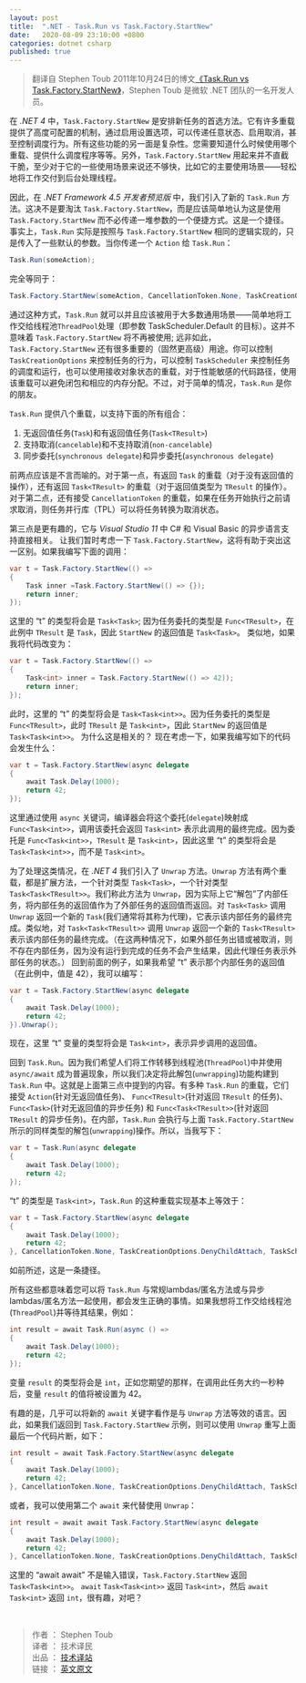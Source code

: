 ```yaml
---
layout: post
title:  ".NET - Task.Run vs Task.Factory.StartNew"
date:   2020-08-09 23:10:00 +0800
categories: dotnet csharp
published: true
---
```


> 翻译自 Stephen Toub 2011年10月24日的博文[《Task.Run vs Task.Factory.StartNew》](https://devblogs.microsoft.com/pfxteam/task-run-vs-task-factory-startnew/)，Stephen Toub 是微软 .NET 团队的一名开发人员。

在 *.NET 4* 中，`Task.Factory.StartNew` 是安排新任务的首选方法。它有许多重载提供了高度可配置的机制，通过启用设置选项，可以传递任意状态、启用取消，甚至控制调度行为。所有这些功能的另一面是复杂性。您需要知道什么时候使用哪个重载、提供什么调度程序等等。另外，`Task.Factory.StartNew` 用起来并不直截干脆，至少对于它的一些使用场景来说还不够快，比如它的主要使用场景——轻松地将工作交付到后台处理线程。 

因此，在 *.NET Framework 4.5 开发者预览版* 中，我们引入了新的 `Task.Run` 方法。这决不是要淘汰 `Task.Factory.StartNew`，而是应该简单地认为这是使用 `Task.Factory.StartNew` 而不必传递一堆参数的一个便捷方式。这是一个捷径。事实上，`Task.Run` 实际是按照与 `Task.Factory.StartNew` 相同的逻辑实现的，只是传入了一些默认的参数。当你传递一个 `Action` 给 `Task.Run`：

```csharp
Task.Run(someAction);
```

完全等同于：

```csharp
Task.Factory.StartNew(someAction, CancellationToken.None, TaskCreationOptions.DenyChildAttach, TaskScheduler.Default);
```

通过这种方式，`Task.Run` 就可以并且应该被用于大多数通用场景——简单地将工作交给线程池`ThreadPool`处理（即参数 TaskScheduler.Default 的目标）。这并不意味着 `Task.Factory.StartNew` 将不再被使用; 远非如此，`Task.Factory.StartNew` 还有很多重要的（固然更高级）用途。你可以控制 `TaskCreationOptions` 来控制任务的行为，可以控制 `TaskScheduler` 来控制任务的调度和运行，也可以使用接收对象状态的重载，对于性能敏感的代码路径，使用该重载可以避免闭包和相应的内存分配。不过，对于简单的情况，`Task.Run` 是你的朋友。

`Task.Run` 提供八个重载，以支持下面的所有组合：

1. 无返回值任务(`Task`)和有返回值任务(`Task<TResult>`)
2. 支持取消(`cancelable`)和不支持取消(`non-cancelable`)
3. 同步委托(`synchronous delegate`)和异步委托(`asynchronous delegate`)

前两点应该是不言而喻的。对于第一点，有返回 `Task` 的重载（对于没有返回值的操作），还有返回 `Task<TResult>` 的重载（对于返回值类型为 `TResult` 的操作）。对于第二点，还有接受 `CancellationToken` 的重载，如果在任务开始执行之前请求取消，则任务并行库（TPL）可以将任务转换为取消状态。

第三点是更有趣的，它与 *Visual Studio 11* 中 C# 和 Visual Basic 的异步语言支持直接相关。 让我们暂时考虑一下 `Task.Factory.StartNew`，这将有助于突出这一区别。如果我编写下面的调用：

```csharp
var t = Task.Factory.StartNew(() =>
{
    Task inner =Task.Factory.StartNew(() => {});
    return inner;
});
```

这里的 “t” 的类型将会是 `Task<Task>`; 因为任务委托的类型是 `Func<TResult>`，在此例中 `TResult` 是 `Task`，因此 `StartNew` 的返回值是 `Task<Task>`。 类似地，如果我将代码改变为：

```csharp
var t = Task.Factory.StartNew(() => 
{ 
    Task<int> inner = Task.Factory.StartNew(() => 42)); 
    return inner; 
});
```

此时，这里的 “t” 的类型将会是 `Task<Task<int>>`。因为任务委托的类型是 `Func<TResult>`，此时 `TResult` 是 `Task<int>`，因此 `StartNew` 的返回值是 `Task<Task<int>>`。 为什么这是相关的？ 现在考虑一下，如果我编写如下的代码会发生什么：

```csharp
var t = Task.Factory.StartNew(async delegate
{
    await Task.Delay(1000);
    return 42;
});
```

这里通过使用 `async` 关键词，编译器会将这个委托(`delegate`)映射成 `Func<Task<int>>`，调用该委托会返回 `Task<int>` 表示此调用的最终完成。因为委托是 `Func<Task<int>>`，`TResult` 是 `Task<int>`，因此这里 “t” 的类型将会是 `Task<Task<int>>`，而不是 `Task<int>`。

为了处理这类情况，在 *.NET 4* 我们引入了 `Unwrap` 方法。`Unwrap` 方法有两个重载，都是扩展方法，一个针对类型 `Task<Task>`，一个针对类型 `Task<Task<TResult>>`。我们称此方法为 `Unwrap`，因为实际上它“解包”了内部任务，将内部任务的返回值作为了外部任务的返回值而返回。对 `Task<Task>` 调用 `Unwrap` 返回一个新的 `Task`(我们通常将其称为代理)，它表示该内部任务的最终完成。类似地，对 `Task<Task<TResult>>` 调用 `Unwrap` 返回一个新的 `Task<TResult>` 表示该内部任务的最终完成。（在这两种情况下，如果外部任务出错或被取消，则不存在内部任务，因为没有运行到完成的任务不会产生结果，因此代理任务表示外部任务的状态。） 回到前面的例子，如果我希望 “t” 表示那个内部任务的返回值（在此例中，值是 42），我可以编写：

```csharp
var t = Task.Factory.StartNew(async delegate
{
    await Task.Delay(1000);
    return 42;
}).Unwrap();
```

现在，这里 “t” 变量的类型将会是 `Task<int>`，表示异步调用的返回值。

回到 `Task.Run`。因为我们希望人们将工作转移到线程池(`ThreadPool`)中并使用 `async/await` 成为普遍现象，所以我们决定将此解包(`unwrapping`)功能构建到 `Task.Run` 中。这就是上面第三点中提到的内容。有多种 `Task.Run` 的重载，它们接受 `Action`(针对无返回值任务)、 `Func<TResult>`(针对返回 `TResult` 的任务)、`Func<Task>`(针对无返回值的异步任务) 和 `Func<Task<TResult>>`(针对返回 `TResult` 的异步任务)。在内部，`Task.Run` 会执行与上面 `Task.Factory.StartNew` 所示的同样类型的解包(`unwrapping`)操作。所以，当我写下：

```csharp
var t = Task.Run(async delegate
{
    await Task.Delay(1000);
    return 42;
});
```

“t” 的类型是 `Task<int>`，`Task.Run` 的这种重载实现基本上等效于：

```csharp
var t = Task.Factory.StartNew(async delegate
{
    await Task.Delay(1000); 
    return 42;
}, CancellationToken.None, TaskCreationOptions.DenyChildAttach, TaskScheduler.Default).Unwrap();
```

如前所述，这是一条捷径。

所有这些都意味着您可以将 `Task.Run` 与常规lambdas/匿名方法或与异步lambdas/匿名方法一起使用，都会发生正确的事情。如果我想将工作交给线程池(`ThreadPool`)并等待其结果，例如：

```csharp
int result = await Task.Run(async () =>
{
    await Task.Delay(1000);
    return 42;
});
```

变量 `result` 的类型将会是 `int`，正如您期望的那样，在调用此任务大约一秒种后，变量 `result` 的值将被设置为 42。

有趣的是，几乎可以将新的 `await` 关键字看作是与 `Unwrap` 方法等效的语言。因此，如果我们返回到 `Task.Factory.StartNew` 示例，则可以使用 `Unwrap` 重写上面最后一个代码片断，如下：

```csharp
int result = await Task.Factory.StartNew(async delegate
{
    await Task.Delay(1000);
    return 42;
}, CancellationToken.None, TaskCreationOptions.DenyChildAttach, TaskScheduler.Default).Unwrap();
```

或者，我可以使用第二个 `await` 来代替使用 `Unwrap`：

```csharp
int result = await await Task.Factory.StartNew(async delegate
{
    await Task.Delay(1000);
    return 42;
}, CancellationToken.None, TaskCreationOptions.DenyChildAttach, TaskScheduler.Default);
```

这里的 “await await” 不是输入错误，`Task.Factory.StartNew` 返回 `Task<Task<int>>`。 `await` `Task<Task<int>>` 返回 `Task<int>`，然后 `await` `Task<int>` 返回 `int`，很有趣，对吧？


<br/>

> 作者 ： Stephen Toub <br/>
> 译者 ： 技术译民 <br/>
> 出品 ： [技术译站](https://ittranslator.cn/) <br/>
> 链接 ： [英文原文](https://devblogs.microsoft.com/pfxteam/task-run-vs-task-factory-startnew/)
